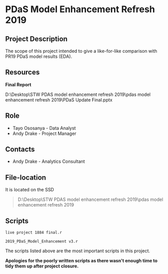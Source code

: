 # PDaS Model Enhancement Refresh 2019

## Project Description

The scope of this project intended to give a like-for-like comparison with PR19 PDaS model results (EDA). 



## Resources

**Final Report**

D:\Desktop\STW PDAS model enhancement refresh 2019\pdas model enhancement refresh 2019\PDaS Update Final.pptx



## Role

- Tayo Ososanya - Data Analyst
- Andy Drake - Project Manager

 

## Contacts 

- Andy Drake - Analytics Consultant



## File-location

It is located on the SSD 

> D:\Desktop\STW PDAS model enhancement refresh 2019\pdas model enhancement refresh 2019



## Scripts

`live project 1884 final.r` 

`2019_PDaS_Model_Enhancement v3.r`

The scripts listed above are the most important scripts in this project.

**Apologies for the poorly written scripts as there wasn't enough time to tidy them up after project closure.**
